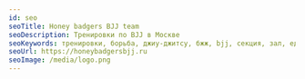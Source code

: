 ```yaml
---
id: seo
seoTitle: Honey badgers BJJ team
seoDescription: Тренировки по BJJ в Москве
seoKeywords: тренировки, борьба, джиу-джитсу, бжж, bjj, секция, зал, единоборства, спорт, москва
seoUrl: https://honeybadgersbjj.ru
seoImage: /media/logo.png
---
```


